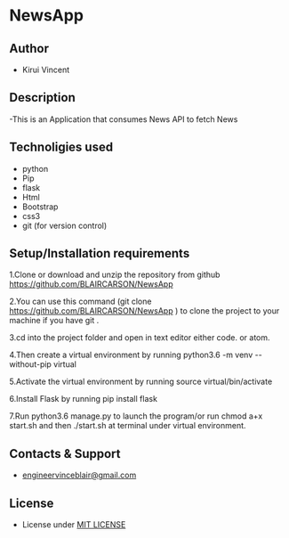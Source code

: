 # NewsApp

## Author

- Kirui Vincent

## Description

-This is an Application that consumes News API to fetch  News

## Technoligies used

- python 
- Pip
- flask
- Html
- Bootstrap
- css3
- git (for version control)

## Setup/Installation requirements

1.Clone or download and unzip the repository from github https://github.com/BLAIRCARSON/NewsApp

2.You can use this command (git clone https://github.com/BLAIRCARSON/NewsApp ) to clone the project to your machine if you have git .

3.cd into the project folder and open in text editor either code. or atom.

4.Then create a virtual environment by running python3.6 -m venv --without-pip virtual

5.Activate the virtual environment by running source virtual/bin/activate

6.Install Flask by running pip install flask

7.Run python3.6 manage.py to launch the program/or run chmod a+x start.sh and then ./start.sh at terminal under virtual environment.

## Contacts & Support

- engineervinceblair@gmail.com

## License

- License under <a href="https://github.com/BLAIRCARSON/NewsApp/blob/master/LICENSE">MIT LICENSE</a>